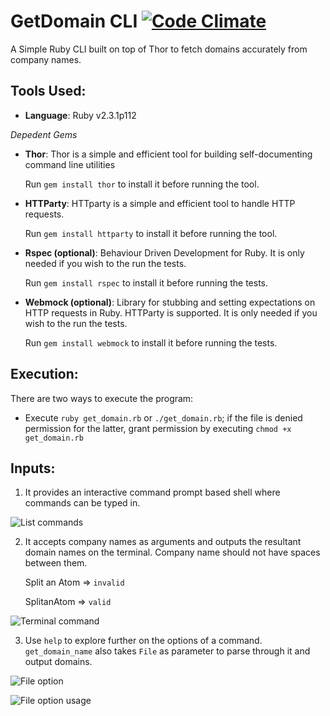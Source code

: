 # GetDomain CLI [![Code Climate](https://codeclimate.com/github/Sayanc93/GetDomain/badges/gpa.svg)](https://codeclimate.com/github/Sayanc93/GetDomain)

A Simple Ruby CLI built on top of Thor to fetch domains accurately from company names.

## Tools Used:

* **Language**: Ruby v2.3.1p112

*Depedent Gems*
* **Thor**: Thor is a simple and efficient tool for building self-documenting command line utilities

    Run `gem install thor` to install it before running the tool.

* **HTTParty**: HTTparty is a simple and efficient tool to handle HTTP requests.

    Run `gem install httparty` to install it before running the tool.

* **Rspec (optional)**: Behaviour Driven Development for Ruby. It is only needed if you wish to the run the tests.

    Run `gem install rspec` to install it before running the tests.

* **Webmock (optional)**: Library for stubbing and setting expectations on HTTP requests in Ruby. HTTParty is supported. It is only needed if you wish to the run the tests.

    Run `gem install webmock` to install it before running the tests.

## Execution:

There are two ways to execute the program:

* Execute `ruby get_domain.rb` or `./get_domain.rb`; if the file is denied permission for the latter, grant permission by executing `chmod +x get_domain.rb`

## Inputs:

1) It provides an interactive command prompt based shell where
commands can be typed in.

![List commands](https://monosnap.com/file/hoC8RTUFyhDlcPCbMMg1fSL9hYWfw1.png)

2) It accepts company names as arguments and outputs the resultant domain names on the terminal. Company name should not have spaces between them. 

    Split an Atom => `invalid`

    SplitanAtom => `valid`

![Terminal command](https://monosnap.com/file/vNfzFoVp4KKn7Qxflgk4Nk8hvdDgnY.png)

3) Use `help` to explore further on the options of a command. `get_domain_name` also takes `File` as parameter to parse through it and output domains.

![File option](https://monosnap.com/file/eUA9weqlJG5MdhLenkFoeXn7WMcsJB.png)

![File option usage](https://monosnap.com/file/J3isNmbtE1juZuPTHVODS8BzoO62Fx.png)
